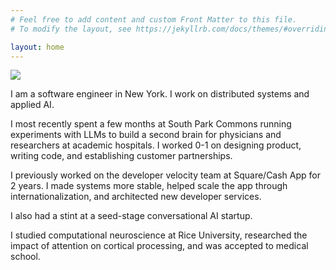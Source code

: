 ```yaml
---
# Feel free to add content and custom Front Matter to this file.
# To modify the layout, see https://jekyllrb.com/docs/themes/#overriding-theme-defaults

layout: home
---
```

<div class="home-text">

<div class="img">
<img class="profile-pic" src="/assets/snigdha_pic.png"></img>
</div>

<div class="text">
<p>I am a software engineer in New York. I work on distributed systems and applied AI.</p>

<p> I most recently spent a few months at South Park Commons running experiments with LLMs to build a second brain for physicians and researchers at academic hospitals. I worked 0-1 on designing product, writing code, and establishing customer partnerships.</p>

<p>I previously worked on the developer velocity team at Square/Cash App for 2 years. I made systems more stable, helped scale the app through internationalization, and architected new developer services.</p>

<p>I also had a stint at a seed-stage conversational AI startup.</p>

<p>I studied computational neuroscience at Rice University, researched the impact of attention on cortical processing, and was accepted to medical school.</p>
</div>
</div>